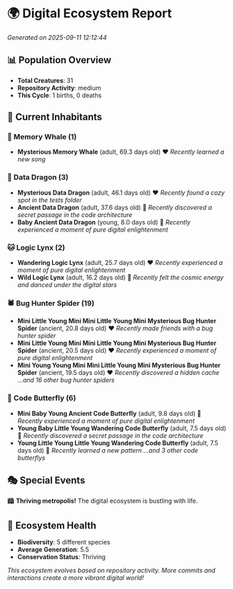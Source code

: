 # 🌍 Digital Ecosystem Report
*Generated on 2025-09-11 12:12:44*

## 📊 Population Overview
- **Total Creatures**: 31
- **Repository Activity**: medium
- **This Cycle**: 1 births, 0 deaths

## 👥 Current Inhabitants

### 🐋 Memory Whale (1)
- **Mysterious Memory Whale** (adult, 69.3 days old) ❤️
  *Recently learned a new song*

### 🐉 Data Dragon (3)
- **Mysterious Data Dragon** (adult, 46.1 days old) ❤️
  *Recently found a cozy spot in the tests folder*
- **Ancient Data Dragon** (adult, 37.6 days old) 💛
  *Recently discovered a secret passage in the code architecture*
- **Baby Ancient Data Dragon** (young, 8.0 days old) 💚
  *Recently experienced a moment of pure digital enlightenment*

### 🐱 Logic Lynx (2)
- **Wandering Logic Lynx** (adult, 25.7 days old) ❤️
  *Recently experienced a moment of pure digital enlightenment*
- **Wild Logic Lynx** (adult, 16.2 days old) 💛
  *Recently felt the cosmic energy and danced under the digital stars*

### 🕷️ Bug Hunter Spider (19)
- **Mini Little Young Mini Mini Little Young Mini Mysterious Bug Hunter Spider** (ancient, 20.8 days old) ❤️
  *Recently made friends with a bug hunter spider*
- **Mini Little Young Mini Mini Little Young Mini Mysterious Bug Hunter Spider** (ancient, 20.5 days old) ❤️
  *Recently experienced a moment of pure digital enlightenment*
- **Mini Young Young Mini Mini Little Young Mini Mysterious Bug Hunter Spider** (ancient, 19.5 days old) ❤️
  *Recently discovered a hidden cache*
  *...and 16 other bug hunter spiders*

### 🦋 Code Butterfly (6)
- **Mini Baby Young Ancient Code Butterfly** (adult, 9.8 days old) 💛
  *Recently experienced a moment of pure digital enlightenment*
- **Young Baby Little Young Wandering Code Butterfly** (adult, 7.5 days old) 💚
  *Recently discovered a secret passage in the code architecture*
- **Young Little Young Little Young Wandering Code Butterfly** (adult, 7.5 days old) 💛
  *Recently learned a new pattern*
  *...and 3 other code butterflys*

## 🎭 Special Events

🏙️ **Thriving metropolis!** The digital ecosystem is bustling with life.

## 🔬 Ecosystem Health
- **Biodiversity**: 5 different species
- **Average Generation**: 5.5
- **Conservation Status**: Thriving

*This ecosystem evolves based on repository activity. More commits and interactions create a more vibrant digital world!*